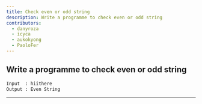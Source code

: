 ```yaml
---
title: Check even or odd string
description: Write a programme to check even or odd string
contributors:
  - danyroza
  - icyca
  - aukokyong
  - PaoloFer
---
```


## Write a programme to check even or odd string

```txt
Input  : hiithere
Output : Even String
```

---
